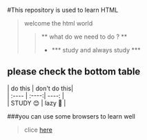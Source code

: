 #This repository is used to learn HTML  

> welcome the html world  
> > ** what do we need to do ? **  
> > - *** study and always study ***  

## please check the bottom table  

| do this | don't do this|   
| :---- | :----:| ----: |  
| STUDY :blush: |  lazy :shit: |


###you can use some browsers to learn well  

> clice [here]( www.baidu.com "yeah")  


